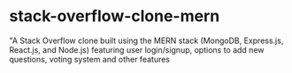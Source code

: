 # stack-overflow-clone-mern
"A Stack Overflow clone built using the MERN stack (MongoDB, Express.js, React.js, and Node.js) featuring user login/signup, options to add new questions, voting system and other features
